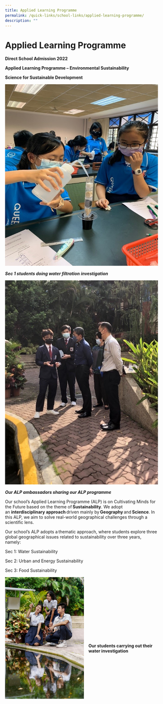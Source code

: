 ```yaml
---
title: Applied Learning Programme
permalink: /quick-links/school-links/applied-learning-programme/
description: ""
---
```

Applied Learning Programme
==========================

**Direct School Admission 2022**  

**Applied Learning Programme – Environmental Sustainability** 

**Science for Sustainable Development**


![](/images/School%20Links/ALP%201.jpg)



**_Sec 1 students doing water filtration_** **_investigation_**



![](/images/School%20Links/ALP%202.jpg)


**_Our ALP ambassadors sharing our ALP programme_**  

Our school’s Applied Learning Programme (ALP) is on Cultivating Minds for the Future based on the theme of **Sustainability**. We adopt an **interdisciplinary approach** driven mainly by **Geography** and **Science**. In this ALP, we aim to solve real-world geographical challenges through a scientific lens.   

Our school’s ALP adopts a thematic approach, where students explore three global geographical issues related to sustainability over three years, namely: 

Sec 1: Water Sustainability 

Sec 2: Urban and Energy Sustainability 

Sec 3: Food Sustainability




<img src="/images/School%20Links/ALP%203.png" style="width:260px;height:400px;margin-right:15px;" align = "left">

&nbsp;

&nbsp;

&nbsp;

&nbsp;

&nbsp;

&nbsp;

&nbsp;


**Our students carrying out their water investigation**